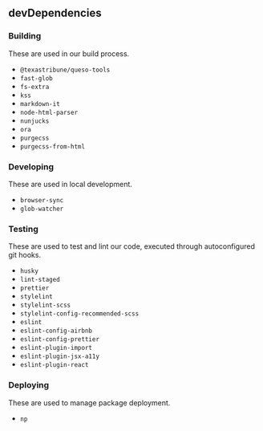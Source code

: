 ## devDependencies

### Building

These are used in our build process.

- `@texastribune/queso-tools`
- `fast-glob`
- `fs-extra`
- `kss`
- `markdown-it`
- `node-html-parser`
- `nunjucks`
- `ora`
- `purgecss`
- `purgecss-from-html`

### Developing

These are used in local development.

- `browser-sync`
- `glob-watcher`

### Testing

These are used to test and lint our code, executed through autoconfigured git hooks.

- `husky`
- `lint-staged`
- `prettier`
- `stylelint`
- `stylelint-scss`
- `stylelint-config-recommended-scss`
- `eslint`
- `eslint-config-airbnb`
- `eslint-config-prettier`
- `eslint-plugin-import`
- `eslint-plugin-jsx-a11y`
- `eslint-plugin-react`

### Deploying

These are used to manage package deployment.

- `np`
